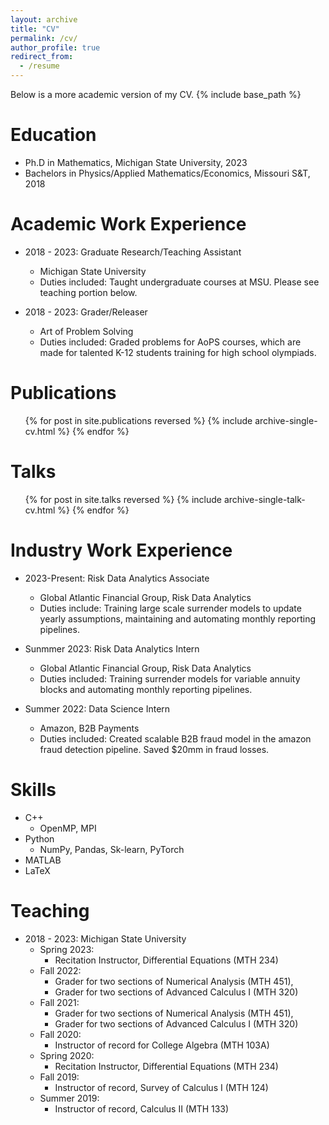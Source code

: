 ```yaml
---
layout: archive
title: "CV"
permalink: /cv/
author_profile: true
redirect_from:
  - /resume
---
```


Below is a more academic version of my CV. 
{% include base_path %}

Education
======
* Ph.D in Mathematics, Michigan State University, 2023
* Bachelors in Physics/Applied Mathematics/Economics, Missouri S&T, 2018

Academic Work Experience
======
* 2018 - 2023: Graduate Research/Teaching Assistant
  * Michigan State University
  * Duties included: Taught undergraduate courses at MSU. Please see teaching portion below.
    
* 2018 - 2023: Grader/Releaser
  * Art of Problem Solving
  * Duties included: Graded problems for AoPS courses, which are made for talented K-12 students training for high school olympiads.

Publications
======
  <ul>{% for post in site.publications reversed %}
    {% include archive-single-cv.html %}
  {% endfor %}</ul>
  
Talks
======
  <ul>{% for post in site.talks reversed %}
    {% include archive-single-talk-cv.html  %}
  {% endfor %}</ul>
  
Industry Work Experience
======
* 2023-Present: Risk Data Analytics Associate
  * Global Atlantic Financial Group, Risk Data Analytics
  * Duties include: Training large scale surrender models to update yearly assumptions, maintaining and automating monthly reporting pipelines.

* Sunmmer 2023: Risk Data Analytics Intern
  * Global Atlantic Financial Group, Risk Data Analytics
  * Duties included: Training surrender models for variable annuity blocks and automating monthly reporting pipelines.

* Summer 2022: Data Science Intern
  * Amazon, B2B Payments 
  * Duties included: Created scalable B2B fraud model in the amazon fraud detection pipeline. Saved $20mm in fraud losses.
 
Skills
======
* C++
  * OpenMP, MPI
* Python
  * NumPy, Pandas, Sk-learn, PyTorch
* MATLAB
* LaTeX
  
Teaching
======
* 2018 - 2023: Michigan State University
  * Spring 2023:
    * Recitation Instructor, Differential Equations (MTH 234)
  * Fall 2022:
    * Grader for two sections of Numerical Analysis (MTH 451),
    * Grader for two sections of Advanced Calculus I (MTH 320)
  * Fall 2021:
    * Grader for two sections of Numerical Analysis (MTH 451),
    * Grader for two sections of Advanced Calculus I (MTH 320)
  * Fall 2020:
    * Instructor of record for College Algebra (MTH 103A)
  * Spring 2020:
    * Recitation Instructor, Differential Equations (MTH 234)
  * Fall 2019:
    * Instructor of record, Survey of Calculus I (MTH 124)
  * Summer 2019:
    * Instructor of record, Calculus II (MTH 133)

